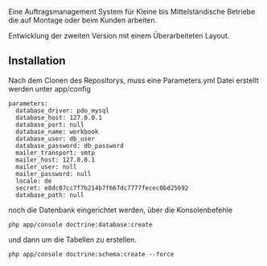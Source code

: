 
Eine Auftragsmanagement System für Kleine bis Mittelständische Betriebe die auf Montage oder beim Kunden arbeiten. 

Entwicklung der zweiten Version mit einem Überarbeiteten Layout.


Installation
--------------------

Nach dem Clonen des Repositorys, muss eine Parameters.yml Datei erstellt werden unter app/config  

    parameters:
      database_driver: pdo_mysql
      database_host: 127.0.0.1
      database_port: null
      database_name: workbook
      database_user: db_user
      database_password: db_password
      mailer_transport: smtp
      mailer_host: 127.0.0.1
      mailer_user: null
      mailer_password: null
      locale: de
      secret: e8dc07cc7f7b214b7f667dc7777fecec0bd25692
      database_path: null


noch die Datenbank eingerichtet werden, über die Konsolenbefehle

    php app/console doctrine:database:create 

und dann um die Tabellen zu erstellen. 

    php app/console doctrine:schema:create --force
    
